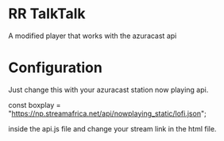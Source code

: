 # RR TalkTalk
A modified player that works with the azuracast api

# Configuration

Just change this with your azuracast station now playing api.

const boxplay = "https://np.streamafrica.net/api/nowplaying_static/lofi.json";

inside the api.js file and change your stream link in the html file.

